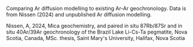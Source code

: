 Comparing Ar diffusion modelling to existing Ar-Ar geochronology. Data is from Nissen (2024) and unpublished Ar diffusion modelling.

Nissen, A, 2024, Mica geochemistry, and paired in situ 87Rb/87Sr and in situ 40Ar/39Ar geochronology of the Brazil Lake Li-Cs-Ta pegmatite, Nova Scotia, Canada, MSc. thesis, Saint Mary's University, Halifax, Nova Scotia
